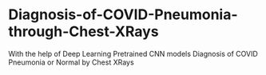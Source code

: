 # Diagnosis-of-COVID-Pneumonia-through-Chest-XRays
With the help of Deep Learning Pretrained CNN models Diagnosis of COVID Pneumonia or Normal by Chest XRays
